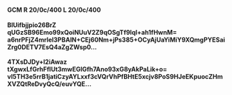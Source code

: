 #### GCM R 20/0c/400 L 20/0c/400
**BlUifbjjpio26BrZ**<br/>**qUGzSB96Emo99xQoiNUuV2Z9qOSgTf9lql+ah1fHwnM=**<br/>**a6nrPFjZ4mrlel3PBAIN+CEj60Nm+jPs385+OCyAjUaYiMiY9XQmgPYESaiZrg0DETV7EsQ4aZgZWsp0...**<br/><br/>
**4TXsDJDy+l2iAwaz**<br/>**tXgwxLfGrhFflUt3mwEGlGfh7Ano93xG8yAkPaLik+o=**<br/>**vI5TH3e5rrB1jatiCzyAYLxxf3cVQrVhPfBHtE5xcjv8PoS9HJeEKpuocZHmXVZQtReDvyQcQ/euvYQE...**